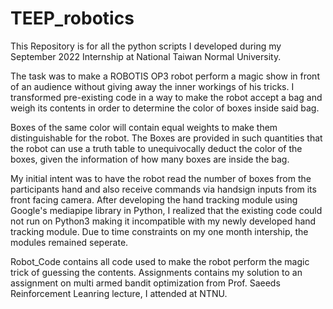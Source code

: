 # TEEP_robotics
This Repository is for all the python scripts I developed during my September 2022 Internship at National Taiwan Normal University.

The task was to make a ROBOTIS OP3 robot perform a magic show in front of an audience without giving away the inner workings of his tricks.
I transformed pre-existing code in a way to make the robot accept a bag and weigh its contents in order to determine the color of boxes inside said bag.

Boxes of the same color will contain equal weights to make them distinguishable for the robot. The Boxes are provided in such quantities that the robot can use a truth table to unequivocally deduct the color of the boxes, given the information of how many boxes are inside the bag.

My initial intent was to have the robot read the number of boxes from the participants hand and also receive commands via handsign inputs from its front facing camera.
After developing the hand tracking module using Google's mediapipe library in Python, I realized that the existing code could not run on Python3 making it incompatible with my newly developed hand tracking module.
Due to time constraints on my one month intership, the modules remained seperate.

Robot_Code contains all code used to make the robot perform the magic trick of guessing the contents.
Assignments contains my solution to an assignment on multi armed bandit optimization from Prof. Saeeds Reinforcement Leanring lecture, I attended at NTNU.

